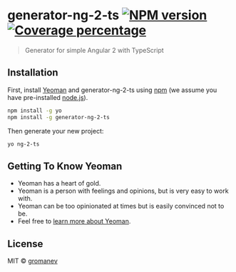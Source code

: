 # generator-ng-2-ts [![NPM version][npm-image]][npm-url] [![Coverage percentage][coveralls-image]][coveralls-url]
> Generator for simple Angular 2 with TypeScript

## Installation

First, install [Yeoman](http://yeoman.io) and generator-ng-2-ts using [npm](https://www.npmjs.com/) (we assume you have pre-installed [node.js](https://nodejs.org/)).

```bash
npm install -g yo
npm install -g generator-ng-2-ts
```

Then generate your new project:

```bash
yo ng-2-ts
```

## Getting To Know Yeoman

 * Yeoman has a heart of gold.
 * Yeoman is a person with feelings and opinions, but is very easy to work with.
 * Yeoman can be too opinionated at times but is easily convinced not to be.
 * Feel free to [learn more about Yeoman](http://yeoman.io/).

## License

MIT © [gromanev](http://lynx.pro)


[npm-image]: https://badge.fury.io/js/generator-ng-2-ts.svg
[npm-url]: https://npmjs.org/package/generator-ng-2-ts
[coveralls-image]: https://coveralls.io/repos/gromanev/generator-ng-2-ts/badge.svg
[coveralls-url]: https://coveralls.io/r/gromanev/generator-ng-2-ts
